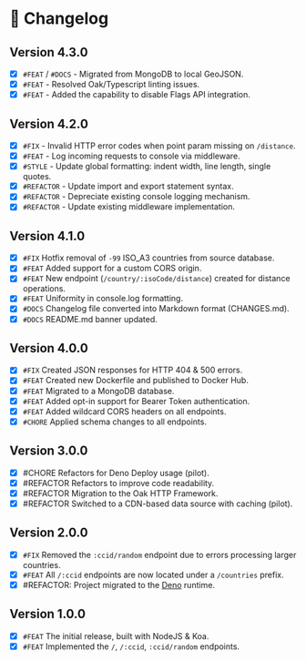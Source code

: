 # 🌱 Changelog

## Version 4.3.0

- [x] `#FEAT` / `#DOCS` - Migrated from MongoDB to local GeoJSON.
- [x] `#FEAT` - Resolved Oak/Typescript linting issues.
- [x] `#FEAT` - Added the capability to disable Flags API integration.

## Version 4.2.0

- [x] `#FIX` - Invalid HTTP error codes when point param missing on `/distance`.
- [x] `#FEAT` - Log incoming requests to console via middleware.
- [x] `#STYLE` - Update global formatting: indent width, line length, single quotes.
- [x] `#REFACTOR` - Update import and export statement syntax.
- [x] `#REFACTOR` - Depreciate existing console logging mechanism.
- [x] `#REFACTOR` - Update existing middleware implementation.

## Version 4.1.0 
- [x] `#FIX` Hotfix removal of `-99` ISO_A3 countries from source database.
- [x] `#FEAT` Added support for a custom CORS origin.
- [x] `#FEAT` New endpoint (`/country/:isoCode/distance`) created for distance operations.
- [x] `#FEAT` Uniformity in console.log formatting.
- [x] `#DOCS` Changelog file converted into Markdown format (CHANGES.md).
- [x] `#DOCS` README.md banner updated.

## Version 4.0.0
- [x] `#FIX` Created JSON responses for HTTP 404 & 500 errors.
- [x] `#FEAT` Created new Dockerfile and published to Docker Hub.
- [x] `#FEAT` Migrated to a MongoDB database.
- [x] `#FEAT` Added opt-in support for Bearer Token authentication.
- [x] `#FEAT` Added wildcard CORS headers on all endpoints.
- [x] `#CHORE` Applied schema changes to all endpoints.

## Version 3.0.0
- [x] #CHORE Refactors for Deno Deploy usage (pilot).
- [x] #REFACTOR Refactors to improve code readability.
- [x] #REFACTOR Migration to the Oak HTTP Framework.
- [x] #REFACTOR Switched to a CDN-based data source with caching (pilot).

## Version 2.0.0
- [x] `#FIX` Removed the `:ccid/random` endpoint due to errors processing larger countries.
- [x] `#FEAT` All `/:ccid` endpoints are now located under a `/countries` prefix.
- [x] #REFACTOR: Project migrated to the [Deno](https://deno.com/runtime) runtime.

## Version 1.0.0
- [x] `#FEAT` The initial release, built with NodeJS & Koa.
- [x] `#FEAT` Implemented the `/`, `/:ccid`, `:ccid/random` endpoints.